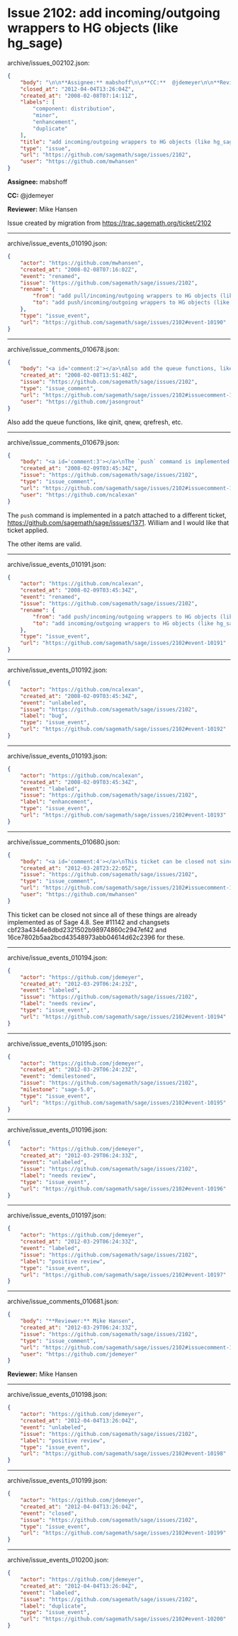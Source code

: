 # Issue 2102: add incoming/outgoing wrappers to HG objects (like hg_sage)

archive/issues_002102.json:
```json
{
    "body": "\n\n**Assignee:** mabshoff\n\n**CC:**  @jdemeyer\n\n**Reviewer:** Mike Hansen\n\nIssue created by migration from https://trac.sagemath.org/ticket/2102\n\n",
    "closed_at": "2012-04-04T13:26:04Z",
    "created_at": "2008-02-08T07:14:11Z",
    "labels": [
        "component: distribution",
        "minor",
        "enhancement",
        "duplicate"
    ],
    "title": "add incoming/outgoing wrappers to HG objects (like hg_sage)",
    "type": "issue",
    "url": "https://github.com/sagemath/sage/issues/2102",
    "user": "https://github.com/mwhansen"
}
```


**Assignee:** mabshoff

**CC:**  @jdemeyer

**Reviewer:** Mike Hansen

Issue created by migration from https://trac.sagemath.org/ticket/2102





---

archive/issue_events_010190.json:
```json
{
    "actor": "https://github.com/mwhansen",
    "created_at": "2008-02-08T07:16:02Z",
    "event": "renamed",
    "issue": "https://github.com/sagemath/sage/issues/2102",
    "rename": {
        "from": "add pull/incoming/outgoing wrappers to HG objects (like hg_sage)",
        "to": "add push/incoming/outgoing wrappers to HG objects (like hg_sage)"
    },
    "type": "issue_event",
    "url": "https://github.com/sagemath/sage/issues/2102#event-10190"
}
```



---

archive/issue_comments_010678.json:
```json
{
    "body": "<a id='comment:2'></a>\nAlso add the queue functions, like qinit, qnew, qrefresh, etc.",
    "created_at": "2008-02-08T13:51:48Z",
    "issue": "https://github.com/sagemath/sage/issues/2102",
    "type": "issue_comment",
    "url": "https://github.com/sagemath/sage/issues/2102#issuecomment-10678",
    "user": "https://github.com/jasongrout"
}
```

<a id='comment:2'></a>
Also add the queue functions, like qinit, qnew, qrefresh, etc.



---

archive/issue_comments_010679.json:
```json
{
    "body": "<a id='comment:3'></a>\nThe `push` command is implemented in a patch attached to a different ticket, https://github.com/sagemath/sage/issues/1371.  William and I would like that ticket applied.\n\nThe other items are valid.",
    "created_at": "2008-02-09T03:45:34Z",
    "issue": "https://github.com/sagemath/sage/issues/2102",
    "type": "issue_comment",
    "url": "https://github.com/sagemath/sage/issues/2102#issuecomment-10679",
    "user": "https://github.com/ncalexan"
}
```

<a id='comment:3'></a>
The `push` command is implemented in a patch attached to a different ticket, https://github.com/sagemath/sage/issues/1371.  William and I would like that ticket applied.

The other items are valid.



---

archive/issue_events_010191.json:
```json
{
    "actor": "https://github.com/ncalexan",
    "created_at": "2008-02-09T03:45:34Z",
    "event": "renamed",
    "issue": "https://github.com/sagemath/sage/issues/2102",
    "rename": {
        "from": "add push/incoming/outgoing wrappers to HG objects (like hg_sage)",
        "to": "add incoming/outgoing wrappers to HG objects (like hg_sage)"
    },
    "type": "issue_event",
    "url": "https://github.com/sagemath/sage/issues/2102#event-10191"
}
```



---

archive/issue_events_010192.json:
```json
{
    "actor": "https://github.com/ncalexan",
    "created_at": "2008-02-09T03:45:34Z",
    "event": "unlabeled",
    "issue": "https://github.com/sagemath/sage/issues/2102",
    "label": "bug",
    "type": "issue_event",
    "url": "https://github.com/sagemath/sage/issues/2102#event-10192"
}
```



---

archive/issue_events_010193.json:
```json
{
    "actor": "https://github.com/ncalexan",
    "created_at": "2008-02-09T03:45:34Z",
    "event": "labeled",
    "issue": "https://github.com/sagemath/sage/issues/2102",
    "label": "enhancement",
    "type": "issue_event",
    "url": "https://github.com/sagemath/sage/issues/2102#event-10193"
}
```



---

archive/issue_comments_010680.json:
```json
{
    "body": "<a id='comment:4'></a>\nThis ticket can be closed not since all of these things are already implemented as of Sage 4.8.  See #11142 and changsets cbf23a4344e8dbd2321502b98974860c2947ef42 and 16ce7802b5aa2bcd43548973abb04614d62c2396 for these.",
    "created_at": "2012-03-28T23:22:05Z",
    "issue": "https://github.com/sagemath/sage/issues/2102",
    "type": "issue_comment",
    "url": "https://github.com/sagemath/sage/issues/2102#issuecomment-10680",
    "user": "https://github.com/mwhansen"
}
```

<a id='comment:4'></a>
This ticket can be closed not since all of these things are already implemented as of Sage 4.8.  See #11142 and changsets cbf23a4344e8dbd2321502b98974860c2947ef42 and 16ce7802b5aa2bcd43548973abb04614d62c2396 for these.



---

archive/issue_events_010194.json:
```json
{
    "actor": "https://github.com/jdemeyer",
    "created_at": "2012-03-29T06:24:23Z",
    "event": "labeled",
    "issue": "https://github.com/sagemath/sage/issues/2102",
    "label": "needs review",
    "type": "issue_event",
    "url": "https://github.com/sagemath/sage/issues/2102#event-10194"
}
```



---

archive/issue_events_010195.json:
```json
{
    "actor": "https://github.com/jdemeyer",
    "created_at": "2012-03-29T06:24:23Z",
    "event": "demilestoned",
    "issue": "https://github.com/sagemath/sage/issues/2102",
    "milestone": "sage-5.0",
    "type": "issue_event",
    "url": "https://github.com/sagemath/sage/issues/2102#event-10195"
}
```



---

archive/issue_events_010196.json:
```json
{
    "actor": "https://github.com/jdemeyer",
    "created_at": "2012-03-29T06:24:33Z",
    "event": "unlabeled",
    "issue": "https://github.com/sagemath/sage/issues/2102",
    "label": "needs review",
    "type": "issue_event",
    "url": "https://github.com/sagemath/sage/issues/2102#event-10196"
}
```



---

archive/issue_events_010197.json:
```json
{
    "actor": "https://github.com/jdemeyer",
    "created_at": "2012-03-29T06:24:33Z",
    "event": "labeled",
    "issue": "https://github.com/sagemath/sage/issues/2102",
    "label": "positive review",
    "type": "issue_event",
    "url": "https://github.com/sagemath/sage/issues/2102#event-10197"
}
```



---

archive/issue_comments_010681.json:
```json
{
    "body": "**Reviewer:** Mike Hansen",
    "created_at": "2012-03-29T06:24:33Z",
    "issue": "https://github.com/sagemath/sage/issues/2102",
    "type": "issue_comment",
    "url": "https://github.com/sagemath/sage/issues/2102#issuecomment-10681",
    "user": "https://github.com/jdemeyer"
}
```

**Reviewer:** Mike Hansen



---

archive/issue_events_010198.json:
```json
{
    "actor": "https://github.com/jdemeyer",
    "created_at": "2012-04-04T13:26:04Z",
    "event": "unlabeled",
    "issue": "https://github.com/sagemath/sage/issues/2102",
    "label": "positive review",
    "type": "issue_event",
    "url": "https://github.com/sagemath/sage/issues/2102#event-10198"
}
```



---

archive/issue_events_010199.json:
```json
{
    "actor": "https://github.com/jdemeyer",
    "created_at": "2012-04-04T13:26:04Z",
    "event": "closed",
    "issue": "https://github.com/sagemath/sage/issues/2102",
    "type": "issue_event",
    "url": "https://github.com/sagemath/sage/issues/2102#event-10199"
}
```



---

archive/issue_events_010200.json:
```json
{
    "actor": "https://github.com/jdemeyer",
    "created_at": "2012-04-04T13:26:04Z",
    "event": "labeled",
    "issue": "https://github.com/sagemath/sage/issues/2102",
    "label": "duplicate",
    "type": "issue_event",
    "url": "https://github.com/sagemath/sage/issues/2102#event-10200"
}
```

